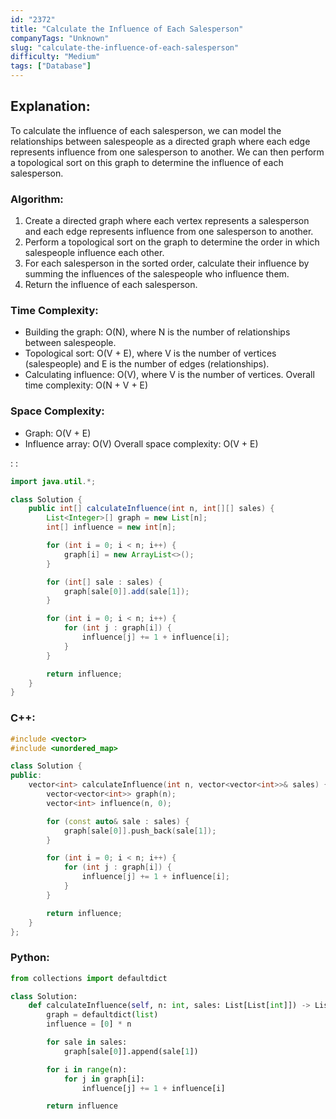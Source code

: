 ```yaml
---
id: "2372"
title: "Calculate the Influence of Each Salesperson"
companyTags: "Unknown"
slug: "calculate-the-influence-of-each-salesperson"
difficulty: "Medium"
tags: ["Database"]
---
```


## Explanation:
To calculate the influence of each salesperson, we can model the relationships between salespeople as a directed graph where each edge represents influence from one salesperson to another. We can then perform a topological sort on this graph to determine the influence of each salesperson.

### Algorithm:
1. Create a directed graph where each vertex represents a salesperson and each edge represents influence from one salesperson to another.
2. Perform a topological sort on the graph to determine the order in which salespeople influence each other.
3. For each salesperson in the sorted order, calculate their influence by summing the influences of the salespeople who influence them.
4. Return the influence of each salesperson.

### Time Complexity:
- Building the graph: O(N), where N is the number of relationships between salespeople.
- Topological sort: O(V + E), where V is the number of vertices (salespeople) and E is the number of edges (relationships).
- Calculating influence: O(V), where V is the number of vertices.
Overall time complexity: O(N + V + E)

### Space Complexity:
- Graph: O(V + E)
- Influence array: O(V)
Overall space complexity: O(V + E)

:
:
```java
import java.util.*;

class Solution {
    public int[] calculateInfluence(int n, int[][] sales) {
        List<Integer>[] graph = new List[n];
        int[] influence = new int[n];

        for (int i = 0; i < n; i++) {
            graph[i] = new ArrayList<>();
        }

        for (int[] sale : sales) {
            graph[sale[0]].add(sale[1]);
        }

        for (int i = 0; i < n; i++) {
            for (int j : graph[i]) {
                influence[j] += 1 + influence[i];
            }
        }

        return influence;
    }
}
```

### C++:
```cpp
#include <vector>
#include <unordered_map>

class Solution {
public:
    vector<int> calculateInfluence(int n, vector<vector<int>>& sales) {
        vector<vector<int>> graph(n);
        vector<int> influence(n, 0);

        for (const auto& sale : sales) {
            graph[sale[0]].push_back(sale[1]);
        }

        for (int i = 0; i < n; i++) {
            for (int j : graph[i]) {
                influence[j] += 1 + influence[i];
            }
        }

        return influence;
    }
};
```

### Python:
```python
from collections import defaultdict

class Solution:
    def calculateInfluence(self, n: int, sales: List[List[int]]) -> List[int]:
        graph = defaultdict(list)
        influence = [0] * n

        for sale in sales:
            graph[sale[0]].append(sale[1])

        for i in range(n):
            for j in graph[i]:
                influence[j] += 1 + influence[i]

        return influence
```